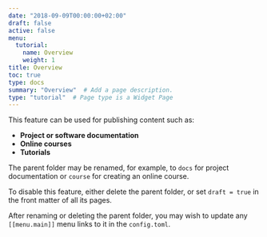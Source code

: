 ```yaml
---
date: "2018-09-09T00:00:00+02:00"
draft: false
active: false
menu:
  tutorial:
    name: Overview
    weight: 1
title: Overview
toc: true
type: docs
summary: "Overview"  # Add a page description.
type: "tutorial"  # Page type is a Widget Page
---
```


This feature can be used for publishing content such as:

* **Project or software documentation**
* **Online courses**
* **Tutorials**

The parent folder may be renamed, for example, to `docs` for project documentation or `course` for creating an online course.

To disable this feature, either delete the parent folder, or set `draft = true` in the front matter of all its pages. 

After renaming or deleting the parent folder, you may wish to update any `[[menu.main]]` menu links to it in the `config.toml`. 

